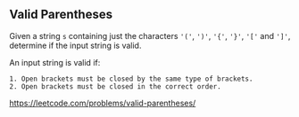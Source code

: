 ## Valid Parentheses ##

Given a string `s` containing just the characters `'('`, `')'`, `'{'`, `'}'`, `'['` and `']'`, determine if the input string is valid.

An input string is valid if:

    1. Open brackets must be closed by the same type of brackets.
    2. Open brackets must be closed in the correct order.


https://leetcode.com/problems/valid-parentheses/
